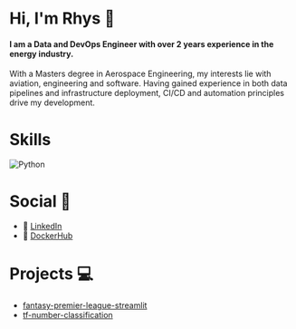 # Hi, I'm Rhys 👋

#### I am a Data and DevOps Engineer with over 2 years experience in the energy industry.

With a Masters degree in Aerospace Engineering, my interests lie with aviation, engineering and software. Having gained experience in both data pipelines and infrastructure deployment, CI/CD and automation principles drive my development.

# Skills

![Python](https://img.shields.io/badge/python-3670A0?style=for-the-badge&logo=python&logoColor=ffdd54)

# Social 📱

* 👔 [LinkedIn](https://www.linkedin.com/in/rhys-powell-8994b3151/)
* 🐳 [DockerHub](https://hub.docker.com/u/powellrhys)

# Projects 💻	

* [fantasy-premier-league-streamlit](https://fantasy-premier-league-streamlit.azurewebsites.net/)
* [tf-number-classification](https://tf-number-classification.azurewebsites.net/)

